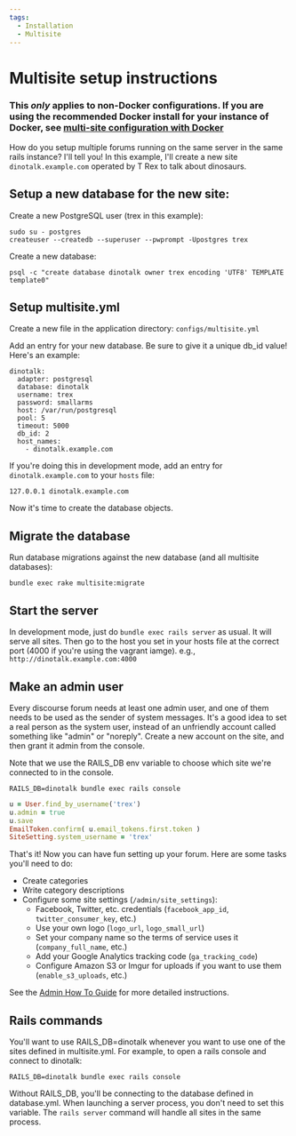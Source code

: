 ```yaml
---
tags:
  - Installation
  - Multisite
---
```

# Multisite setup instructions

### This *only* applies to non-Docker configurations. If you are using the recommended Docker install for your instance of Docker, see [multi-site configuration with Docker](https://meta.discourse.org/t/multisite-configuration-with-docker/14084)

How do you setup multiple forums running on the same server in the same rails instance?  I'll tell you! In this example, I'll create a new site `dinotalk.example.com` operated by T Rex to talk about dinosaurs.

## Setup a new database for the new site:

Create a new PostgreSQL user (trex in this example):

    sudo su - postgres
    createuser --createdb --superuser --pwprompt -Upostgres trex

Create a new database:

    psql -c "create database dinotalk owner trex encoding 'UTF8' TEMPLATE template0"


## Setup multisite.yml

Create a new file in the application directory: `configs/multisite.yml`

Add an entry for your new database. Be sure to give it a unique db_id value! Here's an example:

    dinotalk:
      adapter: postgresql
      database: dinotalk
      username: trex
      password: smallarms
      host: /var/run/postgresql
      pool: 5
      timeout: 5000
      db_id: 2
      host_names:
        - dinotalk.example.com

If you're doing this in development mode, add an entry for `dinotalk.example.com` to your `hosts` file:

```
127.0.0.1 dinotalk.example.com
```

Now it's time to create the database objects.

## Migrate the database

Run database migrations against the new database (and all multisite databases):

    bundle exec rake multisite:migrate


## Start the server

In development mode, just do `bundle exec rails server` as usual. It will serve all sites. Then go to the host you set in your hosts file at the correct port (4000 if you're using the vagrant iamge).  e.g., `http://dinotalk.example.com:4000`


## Make an admin user

Every discourse forum needs at least one admin user, and one of them needs to be used as the sender of system messages.  It's a good idea to set a real person as the system user, instead of an unfriendly account called something like "admin" or "noreply". Create a new account on the site, and then grant it admin from the console.

Note that we use the RAILS_DB env variable to choose which site we're connected to in the console.

```
RAILS_DB=dinotalk bundle exec rails console
```

```ruby
u = User.find_by_username('trex')
u.admin = true
u.save
EmailToken.confirm( u.email_tokens.first.token )
SiteSetting.system_username = 'trex'
```

That's it!  Now you can have fun setting up your forum.  Here are some tasks you'll need to do:

* Create categories
* Write category descriptions
* Configure some site settings (`/admin/site_settings`):
  * Facebook, Twitter, etc. credentials (`facebook_app_id`, `twitter_consumer_key`, etc.)
  * Use your own logo (`logo_url`, `logo_small_url`)
  * Set your company name so the terms of service uses it (`company_full_name`, etc.)
  * Add your Google Analytics tracking code (`ga_tracking_code`)
  * Configure Amazon S3 or Imgur for uploads if you want to use them (`enable_s3_uploads`, etc.)

See the [Admin How To Guide][1] for more detailed instructions.

## Rails commands

You'll want to use RAILS_DB=dinotalk whenever you want to use one of the sites defined in multisite.yml.  For example, to open a rails console and connect to dinotalk:

    RAILS_DB=dinotalk bundle exec rails console

Without RAILS_DB, you'll be connecting to the database defined in database.yml.  When launching a server process, you don't need to set this variable.  The `rails server` command will handle all sites in the same process.


  [1]: https://github.com/discourse/discourse/wiki/The-Discourse-Admin-Quick-Start-Guide